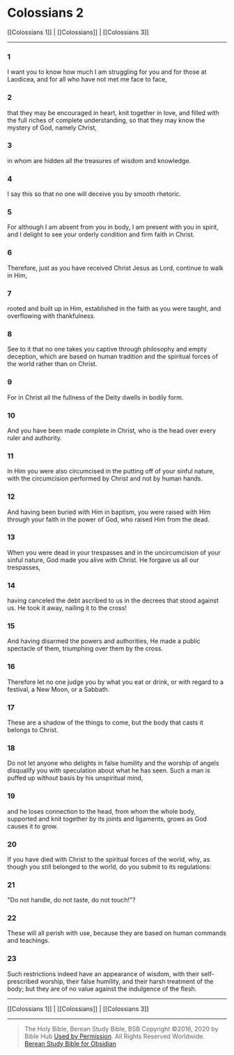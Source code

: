 # Colossians 2

[[Colossians 1]] | [[Colossians]] | [[Colossians 3]]

---

### 1
I want you to know how much I am struggling for you and for those at Laodicea, and for all who have not met me face to face,

### 2
that they may be encouraged in heart, knit together in love, and filled with the full riches of complete understanding, so that they may know the mystery of God, namely Christ,

### 3
in whom are hidden all the treasures of wisdom and knowledge.

### 4
I say this so that no one will deceive you by smooth rhetoric.

### 5
For although I am absent from you in body, I am present with you in spirit, and I delight to see your orderly condition and firm faith in Christ.

### 6
Therefore, just as you have received Christ Jesus as Lord, continue to walk in Him,

### 7
rooted and built up in Him, established in the faith as you were taught, and overflowing with thankfulness.

### 8
See to it that no one takes you captive through philosophy and empty deception, which are based on human tradition and the spiritual forces of the world rather than on Christ.

### 9
For in Christ all the fullness of the Deity dwells in bodily form.

### 10
And you have been made complete in Christ, who is the head over every ruler and authority.

### 11
In Him you were also circumcised in the putting off of your sinful nature, with the circumcision performed by Christ and not by human hands.

### 12
And having been buried with Him in baptism, you were raised with Him through your faith in the power of God, who raised Him from the dead.

### 13
When you were dead in your trespasses and in the uncircumcision of your sinful nature, God made you alive with Christ. He forgave us all our trespasses,

### 14
having canceled the debt ascribed to us in the decrees that stood against us. He took it away, nailing it to the cross!

### 15
And having disarmed the powers and authorities, He made a public spectacle of them, triumphing over them by the cross.

### 16
Therefore let no one judge you by what you eat or drink, or with regard to a festival, a New Moon, or a Sabbath.

### 17
These are a shadow of the things to come, but the body that casts it belongs to Christ.

### 18
Do not let anyone who delights in false humility and the worship of angels disqualify you with speculation about what he has seen. Such a man is puffed up without basis by his unspiritual mind,

### 19
and he loses connection to the head, from whom the whole body, supported and knit together by its joints and ligaments, grows as God causes it to grow.

### 20
If you have died with Christ to the spiritual forces of the world, why, as though you still belonged to the world, do you submit to its regulations:

### 21
"Do not handle, do not taste, do not touch!"?

### 22
These will all perish with use, because they are based on human commands and teachings.

### 23
Such restrictions indeed have an appearance of wisdom, with their self-prescribed worship, their false humility, and their harsh treatment of the body; but they are of no value against the indulgence of the flesh.

---

[[Colossians 1]] | [[Colossians]] | [[Colossians 3]]

---

> The Holy Bible, Berean Study Bible, BSB
> Copyright &copy;2016, 2020 by Bible Hub
> [Used by Permission](https://berean.bible/terms.htm). All Rights Reserved Worldwide.
> [Berean Study Bible for Obsidian](https://github.com/gapmiss/berean-study-bible-for-obsidian)</small>

